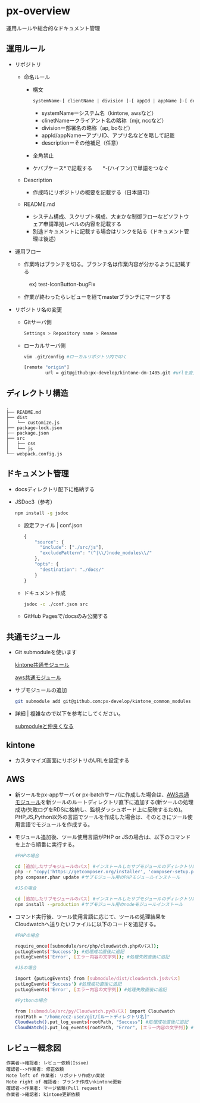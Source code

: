 # px-overview
運用ルールや総合的なドキュメント管理



## 運用ルール

- リポジトリ

  - 命名ルール

    - 構文

      ```javascript
      systemName-[ clientName | division ]-[ appId | appName ]-[ description ]
      ```
      - systemNameーシステム名（kintone, awsなど）
      - clinetNameークライアント名の略称（mjr, nccなど）
      - divisionー部署名の略称（ap, boなど）
      - appId/appNameーアプリID、アプリ名などを略して記載
      - descriptionーその他補足（任意）

    - 全角禁止

    - ケバブケース*で記載する　　*-(ハイフン)で単語をつなぐ

  - Description

    - 作成時にリポジトリの概要を記載する（日本語可）

  - README.md

    - システム構成、スクリプト構成、大まかな制御フローなどソフトウェア申請準拠レベルの内容を記載する
    - 別途ドキュメントに記載する場合はリンクを貼る（ドキュメント管理は後述）

- 運用フロー

  - 作業時はブランチを切る。ブランチ名は作業内容が分かるように記載する

    　ex) test-IconButton-bugFix

  - 作業が終わったらレビューを経てmasterブランチにマージする
  
- リポジトリ名の変更

  - Gitサーバ側

    ```bash
    Settings > Repository name > Rename
    ```

  - ローカルサーバ側

    ```bash
    vim .git/config #ローカルリポジトリ内で叩く
    ```

    ```bash
    [remote "origin"]
            url = git@github:px-develop/kintone-dm-1405.git #urlを変更
    ```

    



## ディレクトリ構造

```
.
├── README.md
├── dist
│   └── customize.js
├── package-lock.json
├── package.json
├── src
│   ├── css
│   └── js
└── webpack.config.js
```





## ドキュメント管理

- docsディレクトリ配下に格納する

- JSDoc3（参考）

  ```bash
  npm install -g jsdoc
  ```

  - 設定ファイル | conf.json

    ```javascript
    {
        "source": {
          "include": ["./src/js"],
          "excludePattern": "(^|\\/)node_modules\\/"
        },
        "opts": {
          "destination": "./docs/"
        }
    }
    ```

  - ドキュメント作成

    ```bash
    jsdoc -c ./conf.json src
    ```

  - GitHub Pagesで/docsのみ公開する




## 共通モジュール

- Git submoduleを使います

  <a href="https://github.com/px-develop/kintone_common_modules">kintone共通モジュール</a>

  <a href="https://github.com/prime-x-co-ltd/aws-common-modules">aws共通モジュール</a>

- サブモジュールの追加

  ```bash
  git submodule add git@github.com:px-develop/kintone_common_modules [submoduleName]
  ```

- 詳細 | 複雑なので以下を参考にしてください。

  <a href="https://qiita.com/kinpira/items/3309eb2e5a9a422199e9">submoduleと仲良くなる</a>



## kintone

- カスタマイズ画面にリポジトリのURLを設定する



## AWS

- 新ツールをpx-appサーバ or px-batchサーバに作成した場合は、[AWS共通モジュール](https://github.com/prime-x-co-ltd/aws-common-modules)を新ツールのルートディレクトリ直下に追加する(新ツールの処理成功/失敗ログをRDSに格納し、監視ダッシュボード上に反映するため)。PHP,JS,Python以外の言語でツールを作成した場合は、そのときにツール使用言語でモジュールを作成する。

- モジュール追加後、ツール使用言語がPHP or JSの場合は、以下のコマンドを上から順番に実行する。

  ```bash
  #PHPの場合
  
  cd [追加したサブモジュールのパス] #インストールしたサブモジュールのディレクトリに移動
  php -r "copy('https://getcomposer.org/installer', 'composer-setup.php');" && php composer-setup.php && php -r "unlink('composer-setup.php');" #サブモジュール用のPHPモジュールをインストールするための準備
  php composer.phar update #サブモジュール用のPHPモジュールインストール
  ```

  ```bash
  #JSの場合
  
  cd [追加したサブモジュールのパス] #インストールしたサブモジュールのディレクトリに移動
  npm install --production #サブモジュール用のnodeモジュールインストール
  ```

- コマンド実行後、ツール使用言語に応じて、ツールの処理結果をCloudwatchへ送りたいファイルに以下のコードを追記する。

  ```bash
  #PHPの場合
  
  require_once([submodule/src/php/cloudwatch.phpのパス]);
  putLogEvents('Success'); #処理成功直後に追記
  putLogEvents('Error', [エラー内容の文字列]); #処理失敗直後に追記
  ```

  ```bash
  #JSの場合
  
  import {putLogEvents} from [submodule/dist/cloudwatch.jsのパス]
  putLogEvents('Success') #処理成功直後に追記
  putLogEvents('Error', [エラー内容の文字列]) #処理失敗直後に追記
  ```

  ```bash
  #Pythonの場合
  
  from [submodule/src/py/Cloudwatch.pyのパス] import Cloudwatch
  rootPath = "/home/ec2-user/git/[ルートディレクトリ名]"
  Cloudwatch().put_log_events(rootPath, "Success") #処理成功直後に追記
  CloudWatch().put_log_events(rootPath, "Error", [エラー内容の文字列]) #処理失敗直後に追記
  ```

  

## レビュー概念図

```sequence
作業者->確認者: レビュー依頼(Issue)
確認者-->作業者: 修正依頼
Note left of 作業者: リポジトリ作成\n実装
Note right of 確認者: ブランチ作成\nkintone更新
確認者->作業者: マージ依頼(Pull request)
作業者->確認者: kintone更新依頼
```

